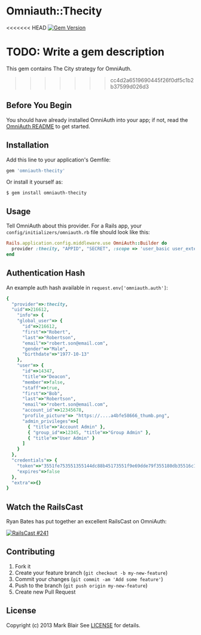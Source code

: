 # Omniauth::Thecity

<<<<<<< HEAD
[![Gem Version](https://badge.fury.io/rb/omniauth-thecity.png)](http://badge.fury.io/rb/omniauth-thecity)

TODO: Write a gem description
=======
This gem contains The City strategy for OmniAuth.
>>>>>>> cc4d2a6519690445f26f0df5c1b2b37599d026d3

## Before You Begin

You should have already installed OmniAuth into your app; if not, read the [OmniAuth README](https://github.com/intridea/omniauth) to get started.

## Installation

Add this line to your application's Gemfile:

```ruby
gem 'omniauth-thecity'
```

Or install it yourself as:
```
$ gem install omniauth-thecity
```
## Usage

Tell OmniAuth about this provider. For a Rails app, your `config/initializers/omniauth.rb` file should look like this:

```ruby
Rails.application.config.middleware.use OmniAuth::Builder do
  provider :thecity, "APPID", "SECRET", :scope => 'user_basic user_extended'
end
```

## Authentication Hash
An example auth hash available in `request.env['omniauth.auth']`:

```ruby
{
  "provider"=>:thecity,
  "uid"=>216612,
	"info"=> {
    "global_user"=> {
      "id"=>216612,
      "first"=>"Robert",
      "last"=>"Robertson",
      "email"=>"robert.son@email.com",
      "gender"=>"Male",
      "birthdate"=>"1977-10-13"
    },
    "user"=> {
      "id"=>14347,
      "title"=>"Deacon",
      "member"=>false,
      "staff"=>true,
      "first"=>"Bob",
      "last"=>"Robertson",
      "email"=>"robert.son@email.com",
      "account_id"=>12345678,
      "profile_picture"=> "https://....a4bfe58666_thumb.png",
      "admin_privileges"=>[
        { "title"=>"Account Admin" },
        { "group_id"=>12345, "title"=>"Group Admin" },
        { "title"=>"User Admin" }
      ]
    }
  },
  "credentials"=> {
    "token"=>"3551fe753551355144dc88b45173551f9e69dde79f355180db35516c11b357e9",
    "expires"=>false
  },
  "extra"=>{}
}
```

## Watch the RailsCast

Ryan Bates has put together an excellent RailsCast on OmniAuth:

[![RailsCast #241](http://railscasts.com/static/episodes/stills/241-simple-omniauth-revised.png "RailsCast #241 - Simple OmniAuth (revised)")](http://railscasts.com/episodes/241-simple-omniauth-revised)


## Contributing

1. Fork it
2. Create your feature branch (`git checkout -b my-new-feature`)
3. Commit your changes (`git commit -am 'Add some feature'`)
4. Push to the branch (`git push origin my-new-feature`)
5. Create new Pull Request


## License

Copyright (c) 2013 Mark Blair
See [LICENSE][] for details.

[license]: LICENSE.txt
